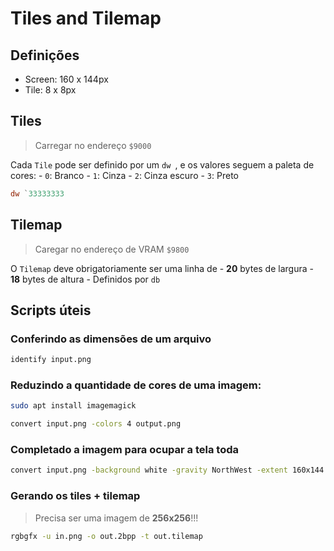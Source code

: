 # Tiles and Tilemap

## Definições

- Screen: 160 x 144px
- Tile: 8 x 8px

## Tiles

> Carregar no endereço `$9000`

Cada `Tile` pode ser definido por um `dw `, e os valores seguem a paleta de
cores: - `0`: Branco - `1`: Cinza - `2`: Cinza escuro - `3`: Preto

```asm
dw `33333333
```

## Tilemap

> Caregar no endereço de VRAM `$9800`

O `Tilemap` deve obrigatoriamente ser uma linha de - **20** bytes de largura - **18** bytes de altura - Definidos por `db`

## Scripts úteis

### Conferindo as dimensões de um arquivo

```sh
identify input.png
```

### Reduzindo a quantidade de cores de uma imagem:

```sh
sudo apt install imagemagick
```

```sh
convert input.png -colors 4 output.png
```

### Completado a imagem para ocupar a tela toda

```sh
convert input.png -background white -gravity NorthWest -extent 160x144 output.png
```

### Gerando os tiles + tilemap

> Precisa ser uma imagem de **256x256**!!!

```sh
rgbgfx -u in.png -o out.2bpp -t out.tilemap
```
